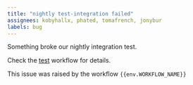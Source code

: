 ```yaml
---
title: "nightly test-integration failed"
assignees: kobyhallx, phated, tomafrench, jonybur
labels: bug
---
```


Something broke our nightly integration test.

Check the [test]({{env.WORKFLOW_URL}}) workflow for details.

This issue was raised by the workflow `{{env.WORKFLOW_NAME}}`
